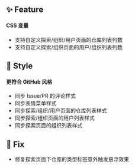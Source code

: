 ## ✨ Feature

#### CSS 变量

- 支持自定义探索/组织/用户页面的仓库列表列数
- 支持自定义探索/组织页面的用户/组织列表列数

## 🌈 Style

#### 更符合 GitHub 风格

- 同步 Issue/PR 的评论样式
- 同步表情菜单样式
- 同步探索/组织/用户页面的仓库列表样式
- 同步探索/组织页面的用户列表样式
- 同步探索页面的组织列表样式

## 🐞 Fix

- 修复探索页面下仓库的类型标签意外触发悬浮效果

